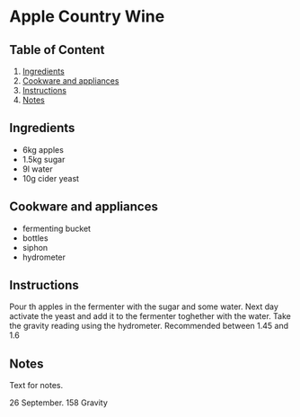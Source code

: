 # Apple Country Wine

## Table of Content

1. [Ingredients](#ingredients)
2. [Cookware and appliances](#cookware-and-appliances)
3. [Instructions](#instructions)
4. [Notes](#notes)

<a id="ingredients"></a>

## Ingredients

* 6kg apples
* 1.5kg sugar
* 9l water
* 10g cider yeast

<a id="cookware-and-appliances"></a>

## Cookware and appliances

* fermenting bucket
* bottles
* siphon
* hydrometer

<a id="instructions"></a>

## Instructions

Pour th apples in the fermenter with the sugar and some water.
Next day activate the yeast and add it to the fermenter toghether with the water.
Take the gravity reading using the hydrometer. Recommended between 1.45 and 1.6

<a id="notes"></a>

## Notes

Text for notes.

26 September.
158 Gravity